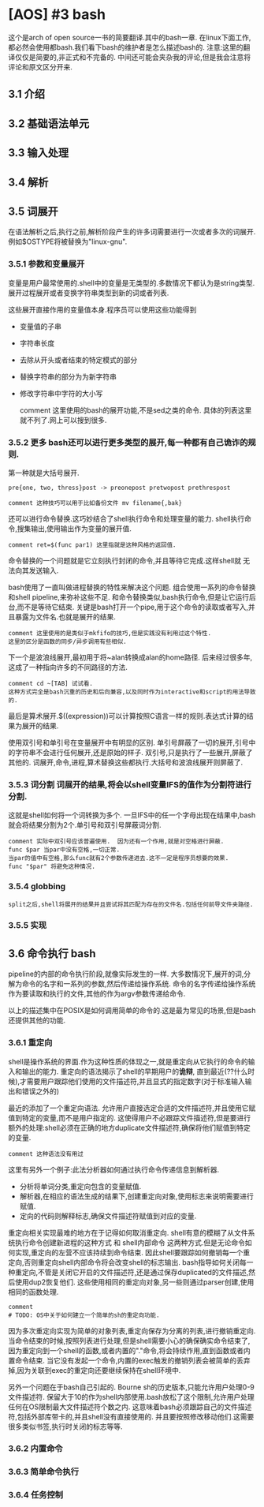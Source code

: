 # [AOS] #3 bash

这个是arch of open source一书的简要翻译.其中的bash一章.
在linux下面工作,都必然会使用都bash.我们看下bash的维护者是怎么描述bash的.
注意:这里的翻译仅仅是简要的,非正式和不完备的.
中间还可能会夹杂我的评论,但是我会注意将评论和原文区分开来.

## 3.1 介绍

## 3.2 基础语法单元

## 3.3 输入处理

## 3.4 解析

## 3.5 词展开

在语法解析之后,执行之前,解析阶段产生的许多词需要进行一次或者多次的词展开.
例如$OSTYPE将被替换为"linux-gnu".

### 3.5.1 参数和变量展开

变量是用户最常使用的.shell中的变量是无类型的.多数情况下都认为是string类型.
展开过程展开或者变换字符串类型到新的词或者列表.

这些展开直接作用的变量值本身.程序员可以使用这些功能得到

- 变量值的子串
- 字符串长度
- 去除从开头或者结束的特定模式的部分
- 替换字符串的部分为为新字符串
- 修改字符串中字符的大小写


    comment 这里使用的bash的展开功能,不是sed之类的命令.
    具体的列表这里就不列了.网上可以搜到很多.

### 3.5.2 更多 bash还可以进行更多类型的展开,每一种都有自己**诡诈**的规则.

第一种就是大括号展开.

    pre{one, two, thress}post -> preonepost pretwopost prethrespost

    comment 这种技巧可以用于比如备份文件 mv filename{,bak}

还可以进行命令替换.这巧妙结合了shell执行命令和处理变量的能力.
shell执行命令,搜集输出,使用输出作为变量的展开值.

    comment ret=$(func par1) 这里指就是这种风格的返回值.
    
命令替换的一个问题就是它立刻执行封闭的命令,并且等待它完成.这样shell就
无法向其发送输入.

bash使用了一直叫做进程替换的特性来解决这个问题.
组合使用一系列的命令替换和shell pipeline,来弥补这些不足.
和命令替换类似,bash执行命令,但是让它运行后台,而不是等待它结束.
关键是bash打开一个pipe,用于这个命令的读取或者写入,并且暴露为文件名.也就是展开的结果.

    comment 这里使用的是类似于mkfifo的技巧,但是实践没有利用过这个特性.
    这里的区分是函数的同步/异步调用有些相似.
    
下一个是波浪线展开,最初用于将~alan转换成alan的home路径.
后来经过很多年,这成了一种指向许多的不同路径的方法.
	
    comment cd ~[TAB] 试试看.
    这种方式完全是bash沉重的历史和后向兼容,以及同时作为interactive和script的用法导致的.
    
最后是算术展开.$((expression))可以计算按照C语言一样的规则.表达式计算的结果为展开的结果.

使用双引号和单引号在变量展开中有明显的区别.
单引号屏蔽了一切的展开,引号中的字符串不会进行任何展开,还是原始的样子.
双引号,只是执行了一些展开,屏蔽了其他的.
词展开,命令,进程,算术替换这些都执行.大括号和波浪线展开则屏蔽了.
    
### 3.5.3 词分割 词展开的结果,将会以shell变量IFS的值作为分割符进行分割.
这就是shell如何将一个词转换为多个.
一旦IFS中的任一个字母出现在结果中,bash就会将结果分割为2个.单引号和双引号屏蔽词分割.  
    
    comment 实际中双引号应该普遍使用.  因为还有一个作用,就是对空格进行屏蔽.
    func $par 当par中没有空格,一切正常.
    当par的值中有空格,那么func就有2个参数传递进去.这不一定是程序员想要的效果.
    func "$par" 将避免这种情况.
    
### 3.5.4 globbing
    split之后,shell将展开的结果并且尝试将其匹配为存在的文件名.包括任何前导文件夹路径.

### 3.5.5 实现


## 3.6 命令执行 bash
pipeline的内部的命令执行阶段,就像实际发生的一样.
大多数情况下,展开的词,分解为命令的名字和一系列的参数,然后传递给操作系统.
命令的名字传递给操作系统作为要读取和执行的文件,其他的作为argv参数传递给命令.

以上的描述集中在POSIX是如何调用简单的命令的.这是最为常见的场景,但是bash还提供其他的功能.

### 3.6.1 重定向
shell是操作系统的界面.作为这种性质的体现之一,就是重定向从它执行的命令的输入和输出的能力.
重定向的语法揭示了shell的早期用户的**诡辩**,
直到最近(??什么时候),才需要用户跟踪他们使用的文件描述符,并且显式的指定数字(对于标准输入输出和错误之外的)

最近的添加了一个重定向语法.
允许用户直接选定合适的文件描述符,并且使用它赋值到特定的变量,而不是用户指定的.
这使得用户不必跟踪文件描述符,但是要进行额外的处理:shell必须在正确的地方duplicate文件描述符,确保将他们赋值到特定的变量.

    comment 这种语法没有用过

这里有另外一个例子:此法分析器如何通过执行命令传递信息到解析器.

- 分析将单词分类,重定向包含的变量赋值.
- 解析器,在相应的语法生成的结果下,创建重定向对象,使用标志来说明需要进行赋值.
- 定向的代码则解释标志,确保文件描述符赋值到对应的变量.

重定向相关实现最难的地方在于记得如何取消重定向.
shell有意的模糊了从文件系统执行命令创建新进程的这种方式
和 shell内部命令
这两种方式.但是无论命令如何实现,重定向的左营不应该持续到命令结束.
因此shell要跟踪如何撤销每一个重定向,否则重定向shell内部命令将会改变shell的标志输出.
bash指导如何关闭每一种重定向,不管是关闭它开启的文件描述符,还是通过保存duplicated的文件描述,然后使用dup2恢复他们.
这些使用相同的重定向对象,另一些则通过parser创建,使用相同的函数处理.

    comment
    # TODO: OS中关于如何建立一个简单的sh的重定向功能.
    
因为多次重定向实现为简单的对象列表,重定向保存为分离的列表,进行撤销重定向.
当命令结束的时候,按照列表进行处理,但是shell需要小心的确保确实命令结束了,
因为重定向到一个shell的函数,或者内置的"."命令,将会持续作用,直到函数或者内置命令结束.
当它没有发起一个命令,内置的exec触发的撤销列表会被简单的丢弃掉,因为关联到exec的重定向还要继续保持在shell环境中.

另外一个问题在于bash自己引起的.
Bourne sh的历史版本,只能允许用户处理0-9文件描述符.
保留大于10的作为shell内部使用.bash放松了这个限制,允许用户处理任何在OS限制最大文件描述符个数之内.
这意味着bash必须跟踪自己的文件描述符,包括外部库带卡的,并且shell没有直接使用的.
并且要按照修改移动他们.这需要很多类似书签,执行时关闭的标志等等.

### 3.6.2 内置命令

### 3.6.3 简单命令执行

### 3.6.4 任务控制
